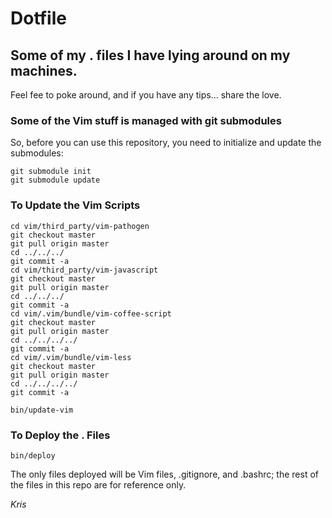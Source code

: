 Dotfile
========

Some of my . files I have lying around on my machines.
------------------------------------------------------

Feel fee to poke around, and if you have any tips... share the love.

### Some of the Vim stuff is managed with git submodules

So, before you can use this repository, you need to initialize and update the submodules:

	git submodule init
	git submodule update

### To Update the Vim Scripts

	cd vim/third_party/vim-pathogen
	git checkout master
	git pull origin master
	cd ../../../
	git commit -a
	cd vim/third_party/vim-javascript
	git checkout master
	git pull origin master
	cd ../../../
	git commit -a
	cd vim/.vim/bundle/vim-coffee-script
	git checkout master
	git pull origin master
	cd ../../../../
	git commit -a
	cd vim/.vim/bundle/vim-less
	git checkout master
	git pull origin master
	cd ../../../../
	git commit -a

	bin/update-vim

### To Deploy the . Files

    bin/deploy

The only files deployed will be Vim files, .gitignore, and .bashrc; the rest of the files in this repo are for reference only.

*Kris*

